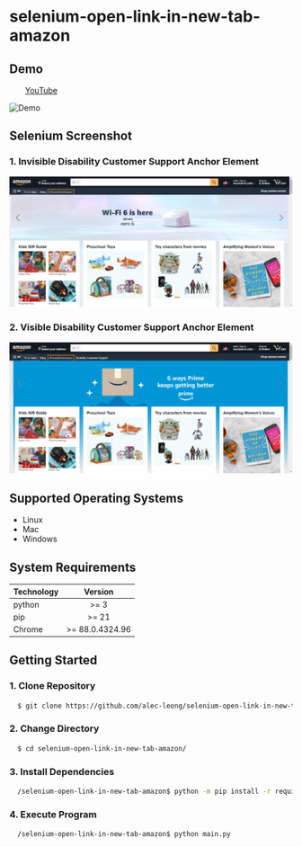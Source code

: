 # selenium-open-link-in-new-tab-amazon

## Demo

&ensp;&ensp;&ensp;&ensp;[YouTube](https://www.youtube.com/watch?v=2QSadGMtE7g)

![Demo](amazon-demo.gif)

## Selenium Screenshot

### 1. Invisible Disability Customer Support Anchor Element

![screenshot-invisible-disability-customer-support-anchor.png](screenshot-invisible-disability-customer-support-anchor.png)

### 2. Visible Disability Customer Support Anchor Element

![screenshot-visible-disability-customer-support-anchor.png](screenshot-visible-disability-customer-support-anchor.png)

## Supported Operating Systems

* Linux
* Mac
* Windows

## System Requirements

| Technology |      Version       |
| :---       |       :---:        |
| python     | >= 3               |
| pip        | >= 21              |
| Chrome     | >= 88.0.4324.96    |

## Getting Started

### 1. Clone Repository
```sh
  $ git clone https://github.com/alec-leong/selenium-open-link-in-new-tab-amazon.git
```

### 2. Change Directory
```sh
  $ cd selenium-open-link-in-new-tab-amazon/
```

### 3. Install Dependencies
```sh
  /selenium-open-link-in-new-tab-amazon$ python -m pip install -r requirements.txt
```

### 4. Execute Program
```sh
  /selenium-open-link-in-new-tab-amazon$ python main.py
```
